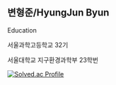 ## 변형준/HyungJun Byun

Education

서울과학고등학교 32기

서울대학교 지구환경과학부 23학번

[![Solved.ac Profile](http://mazassumnida.wtf/api/generate_badge?boj=hjbyun04)](https://solved.ac/hjbyun04)
